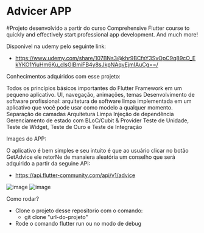 # Advicer APP

#Projeto desenvolvido a partir do curso Comprehensive Flutter course to quickly and effectively start professional app development. And much more! 

Disponível na udemy pelo seguinte link: 
- https://www.udemy.com/share/107BNs3@khr9BCfsY3SvOpC9q89cO_EkYKO1YiuHm6Ku_cIsGlBmiFB4y8sJkpNAqvEjmIAuCg==/

Conhecimentos adquiridos com esse projeto:

Todos os princípios básicos importantes do Flutter Framework em um pequeno aplicativo. UI, navegação, animações, temas
Desenvolvimento de software profissional: arquitetura de software limpa implementada em um aplicativo que você pode usar como modelo a qualquer momento.
Separação de camadas
Arquitetura Limpa
Injeção de dependência
Gerenciamento de estado com BLoC/Cubit & Provider
Teste de Unidade, Teste de Widget, Teste de Ouro e Teste de Integração

Images do APP:

O aplicativo é bem simples e seu intuito é que ao usuário clicar no botão GetAdvice ele retorNe de manaiera aleatória um conselho que será adquirido a partir da seguine API:
 - https://api.flutter-community.com/api/v1/advice
   
![image](https://github.com/user-attachments/assets/30120aaa-cbc1-411d-84d2-516bf4edfde1)
![image](https://github.com/user-attachments/assets/2dbf67c0-4ceb-4df6-8028-150dcaa017e1)

Como rodar?
 -  Clone o projeto desse repositorio com o comando:
    - git clone "url-do-projeto"
 - Rode o comando flutter run ou no modo de debug
